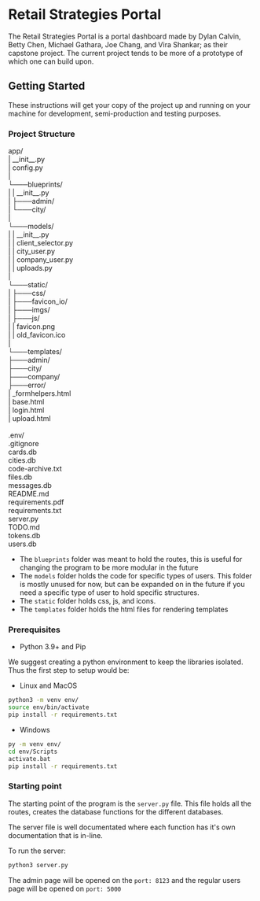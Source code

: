 # Retail Strategies Portal

The Retail Strategies Portal is a portal dashboard made by Dylan Calvin, Betty Chen, Michael Gathara, Joe Chang, and Vira Shankar; as their capstone project. The current project tends to be more of a prototype of which one can build upon. 

## Getting Started

These instructions will get your copy of the project up and running on your machine for development, semi-production and testing purposes.

### Project Structure
<p>
app/<br>
|   __init__.py<br>
|   config.py<br>
|<br>
└───blueprints/<br>
|   |   __init__.py<br>
|   ├───admin/<br>
|   └───city/<br>
|<br>
└───models/<br>
|   |   __init__.py<br>
|   |   client_selector.py<br>
|   |   city_user.py<br>
|   |   company_user.py<br>
|   |   uploads.py<br>
|<br>
└───static/<br>
|   ├───css/<br>
|   ├───favicon_io/<br>
|   ├───imgs/<br>
|   ├───js/<br>
|   |   favicon.png<br>
|   |   old_favicon.ico<br>
|<br>
└───templates/<br>
    ├───admin/<br>
    ├───city/<br>
    ├───company/<br>
    ├───error/<br>
    |   _formhelpers.html<br>
    |   base.html<br>
    |   login.html<br>
    |   upload.html<br>
<br>
.env/<br>
.gitignore<br>
cards.db<br>
cities.db<br>
code-archive.txt<br>
files.db<br>
messages.db<br>
README.md<br>
requirements.pdf<br>
requirements.txt<br>
server.py<br>
TODO.md<br>
tokens.db<br>
users.db<br>
</p>

* The `blueprints` folder was meant to hold the routes, this is useful for changing the program to be more modular in the future
* The `models` folder holds the code for specific types of users. This folder is mostly unused for now, but can be expanded on in the future if you need a specific type of user to hold specific structures.
* The `static` folder holds css, js, and icons.
* The `templates` folder holds the html files for rendering templates 

### Prerequisites

- Python 3.9+ and Pip

We suggest creating a python environment to keep the libraries isolated. Thus the first step to setup would be:

* Linux and MacOS
```bash
python3 -m venv env/
source env/bin/activate
pip install -r requirements.txt
```

* Windows
```bash
py -m venv env/
cd env/Scripts
activate.bat
pip install -r requirements.txt
```

### Starting point
The starting point of the program is the `server.py` file. This file holds all the routes, creates the database functions for the different databases. 

The server file is well documentated where each function has it's own documentation that is in-line. 

To run the server:

```bash
python3 server.py
```

The admin page will be opened on the `port: 8123` and the regular users page will be opened on `port: 5000`